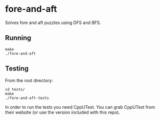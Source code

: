fore-and-aft
============

Solves fore and aft puzzles using DFS and BFS.

Running
-------

    make
    ./fore-and-aft

Testing
-------

From the root directory:

    cd tests/
    make
    ./fore-and-aft-tests

In order to run the tests you need CppUTest. You can grab CppUTest from their
website (or use the version included with this repo).
    
